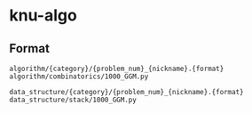 # knu-algo

## Format

`algorithm/{category}/{problem_num}_{nickname}.{format}`
`algorithm/combinatorics/1000_GGM.py`

`data_structure/{category}/{problem_num}_{nickname}.{format}`
`data_structure/stack/1000_GGM.py`
